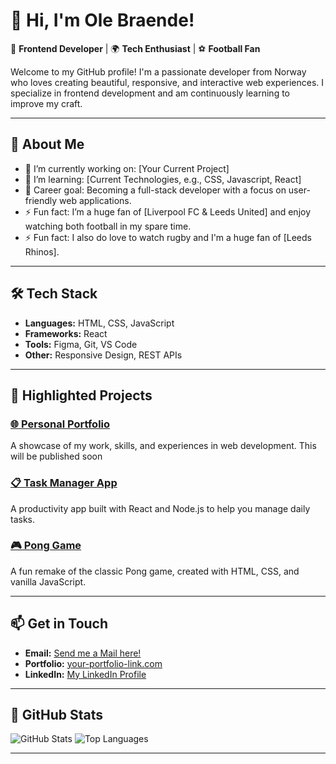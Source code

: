 # 👋 Hi, I'm Ole Braende!

🎨 **Frontend Developer** | 🌍 **Tech Enthusiast** | ⚽ **Football Fan**

Welcome to my GitHub profile! I'm a passionate developer from Norway who loves creating beautiful, responsive, and interactive web experiences. 
I specialize in frontend development and am continuously learning to improve my craft.

---

## 🚀 **About Me**

- 🔭 I’m currently working on: [Your Current Project]
- 🌱 I’m learning: [Current Technologies, e.g., CSS, Javascript, React]
- 💼 Career goal: Becoming a full-stack developer with a focus on user-friendly web applications.
- ⚡ Fun fact: I’m a huge fan of [Liverpool FC & Leeds United] and enjoy watching both football in my spare time.
- ⚡ Fun fact: I also do love to watch rugby and I'm a huge fan of [Leeds Rhinos].

---

## 🛠️ **Tech Stack**

- **Languages:** HTML, CSS, JavaScript
- **Frameworks:** React
- **Tools:** Figma, Git, VS Code
- **Other:** Responsive Design, REST APIs

---

## 📂 **Highlighted Projects**

### [🌐 Personal Portfolio](...)
A showcase of my work, skills, and experiences in web development.
This will be published soon

### [📋 Task Manager App](https://github.com/your-username/task-manager)
A productivity app built with React and Node.js to help you manage daily tasks.

### [🎮 Pong Game](https://github.com/Olebraende/JS-Pong)
A fun remake of the classic Pong game, created with HTML, CSS, and vanilla JavaScript.

---

## 📫 **Get in Touch**

- **Email:** [Send me a Mail here!](mailto:olembrande.work@gmail.com)
- **Portfolio:** [your-portfolio-link.com](https://your-portfolio-link.com)
- **LinkedIn:** [My LinkedIn Profile](https://www.linkedin.com/in/olebrande/)

---

## 🌟 **GitHub Stats**

![GitHub Stats](https://github-readme-stats.vercel.app/api?username=your-username&show_icons=true&theme=radical)
![Top Languages](https://github-readme-stats.vercel.app/api/top-langs/?username=your-username&layout=compact&theme=radical)

---
